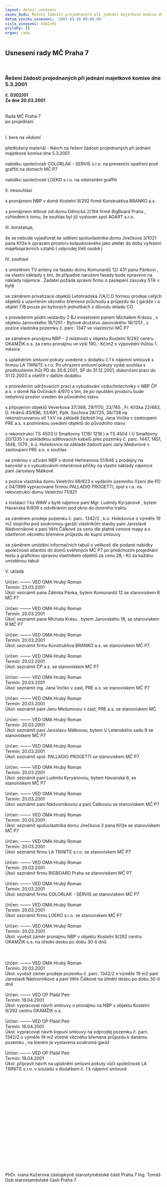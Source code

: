 ```yaml
---
layout: detail_usneseni
nazev_bodu: Řešení žádostí projednaných při jednání majetkové komise dne 5.3.2001
datum_vzniku_usneseni: '2001-03-20 00:00:00'
cislo_usneseni: 0302/01
prilohy: []
organ: rada
---
```

<div id="ucUsn_pList" class="usn">
	<span><h2>Usnesení rady MČ Praha 7 </h2>
<br></span><div class="standBody">
<span><h3>Řešení žádostí projednaných při jednání majetkové komise dne 5.3.2001</h3></span><div class="center">
		<strong>č. 0302/01</strong><br>
	</div>
<div class="center">
		<strong>Ze dne 20.03.2001</strong><br><br>
	</div>
<br>Rada MČ Praha 7<br>po projednání<br><br><br>I.	bere na vědomí<br><br> předložený materiál - Návrh na řešení žádostí projednaných při jednání majetkové komise dne 5.3.2001<br><br>nabídku společnosti COLORLAK - SERVIS s.r.o. na prevenční opatření proti graffiti na domech MČ P7<br><br>nabídku společnosti LOEKO s.r.o. na odstranění graffiti<br><br>II.	nesouhlasí<br><br>s pronájmem NBP v domě Kostelní 9/292 firmě Konstruktiva BRANKO a.s.<br><br>s pronájmem štítové zdi domu Dělnická 2/194 firmě BigBoard Praha , vzhledem k tomu, že souhlas byl již vysloven spol AGART s.r.o.<br><br>III.	konstatuje,<br><br>že se nebude vyjadřovat ke sdělení spoluvlastníka domu Jirečkova 3/1021 pana Kříže k úpravám prostoru kolaudovaného jako ateliér do doby vyřešení majetkoprávních vztahů ( odprodej třetí osobě )<br><br>IV.	souhlasí <br><br>s umístěním TV antény na fasádu domu Komunardů 12/ 431 panu Pánkovi , na vlastní náklady s tím, že případné narušení fasády bude opraveno na náklady nájemce .  Žadatel požádá správní firmu o zaslepení zásuvky STA v bytě<br><br>se záměrem privatizace objektů Letohradská 7/A,C.D formou prodeje celých objektů s uzavřením věcného břemene průchodu a průjezdu do ( garáže ) a objekt 7/B pouze po bytových jednotkách z důvodu skladu CO<br><br>s provedením  půdní vestavby 2 BJ investorem panem Michalem Krásou , v objektu Janovského 18/1251 - Bytové družstvo Janovského 18/1251 , z pozice vlastníka pozemku č. parc. 1347 ve vlastnictví MČ P7<br><br>se záměrem  pronájmu NBP - 2 místnosti v objektu Kostelní 9/292 centru OKAMŽIK o.s. za cenu pronájmu ve výši 190,- Kč/m2 s výpovědní lhůtou 1. měsíce<br><br>s uplatněním smluvní pokuty uvedené v dodatku č.1 k nájemní smlouvě s firmou LA TRINITE  s.r.o. Po uhrazení smluvní pokuty  vydat souhlas s prodloužením lhůt PD do 30.6.2001,  SP do 31.12.2001, dokončení prací do 31.12.2003 a ošetřit v dalším dodatku<br><br>s provedením udržovacích prací a vybudování  vzduchotechniky v NBP ČP a.s. v domě Na Ovčinách  4/970 s tím, že po opuštění prostoru bude nebytový prostor uveden do původního stavu<br><br>s připojením objektů Veverkova 37/368, 29/1170, 23/765 , Fr. Křížka 22/683, D. Hrdinů 43/696, 33/691, Pplk. Sochora 28/725, 38/738 na rekonstruovanou síť 1 kV na základě žádosti  Ing. Jana Vočka v zastoupení PRE a.s. s podmínkou uvedení objektů do původního stavu<br><br>s rekonstrukcí TS 4503  U Smaltovny 17,19/ 1218 ) a TS 4504  ( U Smaltovny 20/1335 ) a pokládkou sdělovacích kabelů přes pozemky č. parc. 1447, 1451, 1448, 1379 , k.ú. Holešovice na základě žádosti  paní Jany Medunové v zastoupení PRE a.s. o souhlas<br><br>se změnou v užívání NBP v domě Heřmanova 51/846 z prodejny na kancelář a s vybudováním interiérové příčky na vlastní náklady nájemce paní Jaroslavy Málkové<br><br>s pozice vlastníka domu Veletržní 69/823 s vydáním územního řízení dle PD  z 04/1999 vypracované firmou PALLADIO PROGETTI, spol s r.o. na rekonstrukci domu Veletržní 71/821<br><br>s instalací 1 ks WAW v bytě nájemce paní Mgr. Ludmily Kyryánové , bytem Havanská 6/808 s odvětráním pod okno do dvorního traktu<br><br>se záměrem prodeje pozemku č. parc. 1342/2 , k.ú. Holešovice o výměře 19 m2 stojícího pod soukromou garáží vlastníkům stavby paní Jaroslavě Nádvorníkové a paní Věře Čálkové za cenu dle platné cenové mapy a s ošetřením věcného břemene průjezdu do kupní smlouvy<br><br>se záměrem  umístění informačních tabulí o velikosti dle podané nabídky společnosti atlanttis do domů svěřených MČ P7 po předchozím projednání textu a grafickou úpravou vlastníkem objektů za cenu  28,- Kč za každou umístěnou  tabuli<br><br>V.	ukládá<br><br> Určen:	–––––	VED OMA Hrubý Roman<br>Termín: 23.03.2001<br>Úkol:	seznámit pana Zděnka Pánka, bytem Komunardů 12 se stanoviskem R MČ P7<br> <br> Určen:	–––––	VED OMA Hrubý Roman<br>Termín: 20.03.2001<br>Úkol:	seznámit pana Michala Krásu , bytem Janovského 18, se stanoviskem R MČ P7<br> <br> Určen:	–––––	VED OMA Hrubý Roman<br>Termín: 20.03.2001<br>Úkol:	seznámit firmu Konstruktiva BRANKO a.s. se stanoviskem MČ P7<br> <br> Určen:	–––––	VED OMA Hrubý Roman<br>Termín: 20.03.2001<br>Úkol:	seznámit ČP a.s. se stanoviskem MČ P7<br> <br> Určen:	–––––	VED OMA Hrubý Roman<br>Termín: 20.03.2001<br>Úkol:	seznámit ing. Jana Vočko v zast, PRE a.s. se stanoviskem MČ P7<br> <br> Určen:	–––––	VED OMA Hrubý Roman<br>Termín: 20.03.2001<br>Úkol:	seznámit paní Janu Medunovou v zast, PRE a.s. se stanoviskem MČ  <br> <br> Určen:	–––––	VED OMA Hrubý Roman<br>Termín: 20.03.2001<br>Úkol:	seznámit paní Jaroslavu Málkovou, bytem U Letenského sadu 9  se stanoviskem MČ P7<br> <br> Určen:	–––––	VED OMA Hrubý Roman<br>Termín: 20.03.2001<br>Úkol:	seznámit spol. PALLADIO PROGETTI se stanoviskem MČ P7<br> <br> Určen:	–––––	VED OMA Hrubý Roman<br>Termín: 20.03.2001<br>Úkol:	seznámit paní Ludmilu Kyryánovou, bytem Havanská 6, se stanoviskem MČ P7<br> <br> Určen:	–––––	VED OMA Hrubý Roman<br>Termín: 20.03.2001<br>Úkol:	seznámit  paní Nádvorníkovou a paní Čálkovou se stanoviskem MČ P7<br> <br> Určen:	–––––	VED OMA Hrubý Roman<br>Termín: 20.03.2001<br>Úkol:	seznámit spoluvlastníka domu Jirečkova 3 pana Kříže se stanoviskem MČ P7<br> <br> Určen:	–––––	VED OMA Hrubý Roman<br>Termín: 20.03.2001<br>Úkol:	seznámit firmu LA TRINITE s.r.o. se stanoviskem MČ P7<br> <br> Určen:	–––––	VED OMA Hrubý Roman<br>Termín: 20.03.2001<br>Úkol:	seznámit firmu BIGBOARD Praha se stanoviskem MČ P7<br> <br> Určen:	–––––	VED OMA Hrubý Roman<br>Termín: 20.03.2001<br>Úkol:	seznámit firmu COLORLAK - SERVIS se stanoviskem MČ P7<br> <br> Určen:	–––––	VED OMA Hrubý Roman<br>Termín: 20.03.2001<br>Úkol:	seznámit firmu LOEKO s.r.o. se stanoviskem MČ P7<br> <br> Určen:	–––––	VED OMA Hrubý Roman<br>Termín: 20.03.2001<br>Úkol:	vyvěsit záměr pronájmu NBP v objektu Kostelní 9/292  centru OKAMŽIK o.s. na úřední desku po dobu 30-ti dnů<br> <br><br><br> Určen:	–––––	VED OMA Hrubý Roman<br>Termín: 20.03.2001<br>Úkol:	vyvěsit zámer prodeje pozemku č. parc. 1342/2 o výměře 19 m2 paní Jaroslavě Nádvorníkové a paní Věře Čálkové na úřední desku po dobu 30-ti dnů<br> <br> Určen:	–––––	VED OP Plášil Petr<br>Termín: 16.04.2001<br>Úkol:	vypracovat návrh smlouvy o pronájmu na NBP v objektu Kostelní 9/292 centru OKAMŽIK o.s.<br> <br> Určen:	–––––	VED OP Plášil Petr<br>Termín: 16.04.2001<br>Úkol:	vypracovat návrh kopuní smlouvy na odprodej pozemku č. parc. 1342/2 o výměře 19 m2 včetně věcného břemene průjezdu k danému pozemku , na kterém je vystavena soukromá garáž<br> <br> Určen:	–––––	VED OP Plášil Petr<br>Termín: 16.04.2001<br>Úkol:	připravit návrh na uplatnění smluvní pokuty vůči společnosti LA TRINITE s.r.o. v souladu s dodatkem č. 1 k nájemní smlouvě<br> <br><br> <br><br><br><br><br><br><br><br><br><br><br><br><br><br><br><br> 	<br>PhDr. Ivana Kučerová zástupkyně starostyměstské části Praha 7	Ing. Tomáš Dub starostaměstské části Praha 7<br>	<br><br>
</div>
</div>